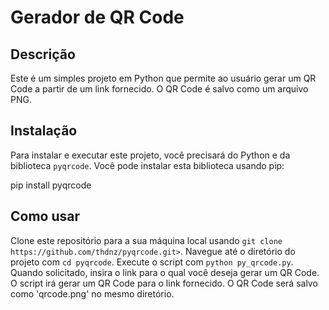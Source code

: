 # Gerador de QR Code

## Descrição

Este é um simples projeto em Python que permite ao usuário gerar um QR Code a partir de um link fornecido. O QR Code é salvo como um arquivo PNG.

## Instalação

Para instalar e executar este projeto, você precisará do Python e da biblioteca `pyqrcode`. Você pode instalar esta biblioteca usando pip:

pip install pyqrcode

## Como usar

Clone este repositório para a sua máquina local usando `git clone https://github.com/thdnz/pyqrcode.git>`.
Navegue até o diretório do projeto com `cd pyqrcode`.
Execute o script com `python py_qrcode.py`.
Quando solicitado, insira o link para o qual você deseja gerar um QR Code.
O script irá gerar um QR Code para o link fornecido.
O QR Code será salvo como 'qrcode.png' no mesmo diretório.
